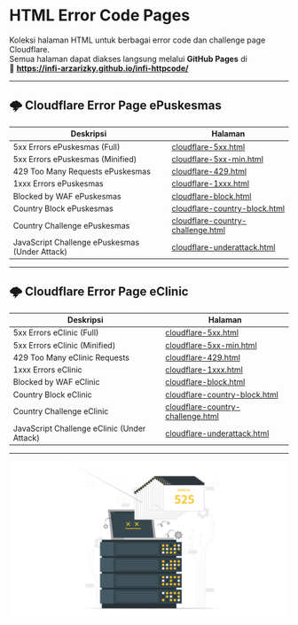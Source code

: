 # HTML Error Code Pages

Koleksi halaman HTML untuk berbagai error code dan challenge page Cloudflare.  
Semua halaman dapat diakses langsung melalui **GitHub Pages** di  
🔗 **https://infi-arzarizky.github.io/infi-httpcode/**

---

## 🌩️ Cloudflare Error Page ePuskesmas

| Deskripsi | Halaman |
|----------|---------|
| 5xx Errors ePuskesmas (Full) | [cloudflare-5xx.html](https://infi-arzarizky.github.io/infi-httpcode/epuskesmas/cloudflare-5xx.html) |
| 5xx Errors ePuskesmas (Minified) | [cloudflare-5xx-min.html](https://infi-arzarizky.github.io/infi-httpcode/epuskesmas/cloudflare-5xx-min.html) |
| 429 Too Many Requests ePuskesmas | [cloudflare-429.html](https://infi-arzarizky.github.io/infi-httpcode/epuskesmas/cloudflare-429.html) |
| 1xxx Errors ePuskesmas | [cloudflare-1xxx.html](https://infi-arzarizky.github.io/infi-httpcode/epuskesmas/cloudflare-1xxx.html) |
| Blocked by WAF ePuskesmas | [cloudflare-block.html](https://infi-arzarizky.github.io/infi-httpcode/epuskesmas/cloudflare-block.html) |
| Country Block ePuskesmas | [cloudflare-country-block.html](https://infi-arzarizky.github.io/infi-httpcode/epuskesmas/cloudflare-country-block.html) |
| Country Challenge ePuskesmas | [cloudflare-country-challenge.html](https://infi-arzarizky.github.io/infi-httpcode/epuskesmas/cloudflare-country-challenge.html) |
| JavaScript Challenge ePuskesmas (Under Attack) | [cloudflare-underattack.html](https://infi-arzarizky.github.io/infi-httpcode/epuskesmas/cloudflare-underattack.html) |

---

## 🌩️ Cloudflare Error Page eClinic

| Deskripsi | Halaman |
|----------|---------|
| 5xx Errors eClinic (Full) | [cloudflare-5xx.html](https://infi-arzarizky.github.io/infi-httpcode/eclinic/cloudflare-5xx.html) |
| 5xx Errors eClinic (Minified) | [cloudflare-5xx-min.html](https://infi-arzarizky.github.io/infi-httpcode/eclinic/cloudflare-5xx-min.html) |
| 429 Too Many eClinic Requests | [cloudflare-429.html](https://infi-arzarizky.github.io/infi-httpcode/eclinic/cloudflare-429.html) |
| 1xxx Errors eClinic | [cloudflare-1xxx.html](https://infi-arzarizky.github.io/infi-httpcode/eclinic/cloudflare-1xxx.html) |
| Blocked by WAF eClinic | [cloudflare-block.html](https://infi-arzarizky.github.io/infi-httpcode/eclinic/cloudflare-block.html) |
| Country Block eClinic | [cloudflare-country-block.html](https://infi-arzarizky.github.io/infi-httpcode/eclinic/cloudflare-country-block.html) |
| Country Challenge eClinic | [cloudflare-country-challenge.html](https://infi-arzarizky.github.io/infi-httpcode/eclinic/cloudflare-country-challenge.html) |
| JavaScript Challenge eClinic (Under Attack) | [cloudflare-underattack.html](https://infi-arzarizky.github.io/infi-httpcode/eclinic/cloudflare-underattack.html) |

---

![Preview](./preview.webp)

